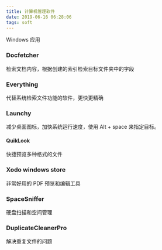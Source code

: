 ```yaml
---
title: 计算机管理软件
date: 2019-06-16 06:28:06
tags: soft
---
```




Windows 应用 

 

### Docfetcher

检索文档内容，根据创建的索引检索目标文件夹中的字段



###  Everything

代替系统检索文件功能的软件，更快更精确



### Launchy

减少桌面图标，加快系统运行速度，使用 Alt + space 来指定目标。



#### QuikLook

快捷预览多种格式的文件



### Xodo  windows store 

非常好用的 PDF 预览和编辑工具 



### SpaceSniffer

硬盘扫描和空间管理



### DuplicateCleanerPro

解决重复文件的问题





